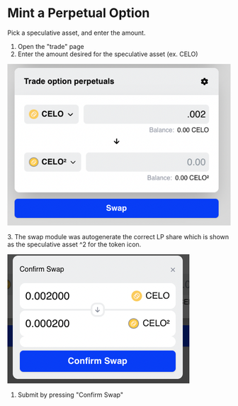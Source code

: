 # Mint a Perpetual Option

Pick a speculative asset, and enter the amount.&#x20;

1. Open the "trade" page
2. Enter the amount desired for the speculative asset (ex. CELO)

![](<../../.gitbook/assets/Screen Shot 2022-10-04 at 6.50.33 PM.png>)

3\. The swap module was autogenerate the correct LP share which is shown as the speculative asset ^2 for the token icon.

![](<../../.gitbook/assets/Screen Shot 2022-10-04 at 6.50.42 PM.png>)

1. Submit by pressing "Confirm Swap"
